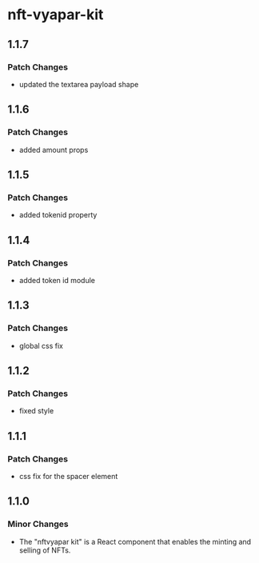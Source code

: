# nft-vyapar-kit

## 1.1.7

### Patch Changes

- updated the textarea payload shape

## 1.1.6

### Patch Changes

- added amount props

## 1.1.5

### Patch Changes

- added tokenid property

## 1.1.4

### Patch Changes

- added token id module

## 1.1.3

### Patch Changes

- global css fix

## 1.1.2

### Patch Changes

- fixed style

## 1.1.1

### Patch Changes

- css fix for the spacer element

## 1.1.0

### Minor Changes

- The "nftvyapar kit" is a React component that enables the minting and selling of NFTs.
